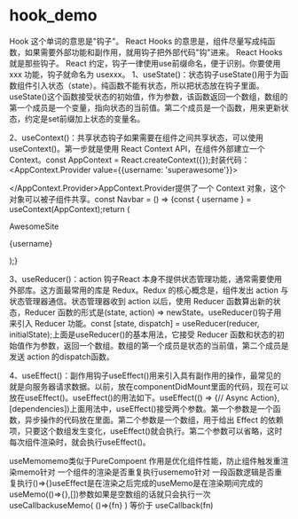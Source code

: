 # hook_demo

Hook 这个单词的意思是"钩子"。
React Hooks 的意思是，组件尽量写成纯函数，如果需要外部功能和副作用，就用钩子把外部代码"钩"进来。 React Hooks 就是那些钩子。 React 约定，钩子一律使用use前缀命名，便于识别。你要使用 xxx 功能，钩子就命名为 usexxx。
1、useState()：状态钩子useState()用于为函数组件引入状态（state）。纯函数不能有状态，所以把状态放在钩子里面。 useState()这个函数接受状态的初始值，作为参数，该函数返回一个数组，数组的第一个成员是一个变量，指向状态的当前值。第二个成员是一个函数，用来更新状态，约定是set前缀加上状态的变量名。

2、useContext()：共享状态钩子如果需要在组件之间共享状态，可以使用useContext()。第一步就是使用 React Context API，在组件外部建立一个 Context。const AppContext = React.createContext({});封装代码：<AppContext.Provider value={{username: 'superawesome'}}><div className="App"><Navbar/><Messages/></div></AppContext.Provider>AppContext.Provider提供了一个 Context 对象，这个对象可以被子组件共享。const Navbar = () => {const { username } = useContext(AppContext);return (<div className="navbar"><p>AwesomeSite</p><p>{username}</p></div>);}

3、useReducer()：action 钩子React 本身不提供状态管理功能，通常需要使用外部库。这方面最常用的库是 Redux。Redux 的核心概念是，组件发出 action 与状态管理器通信。状态管理器收到 action 以后，使用 Reducer 函数算出新的状态，Reducer 函数的形式是(state, action) => newState。useReducer()钩子用来引入 Reducer 功能。const [state, dispatch] = useReducer(reducer, initialState);上面是useReducer()的基本用法，它接受 Reducer 函数和状态的初始值作为参数，返回一个数组。数组的第一个成员是状态的当前值，第二个成员是发送 action 的dispatch函数。

4、useEffect()：副作用钩子useEffect()用来引入具有副作用的操作，最常见的就是向服务器请求数据。以前，放在componentDidMount里面的代码，现在可以放在useEffect()。useEffect()的用法如下。useEffect(() => {// Async Action}, [dependencies])上面用法中，useEffect()接受两个参数。第一个参数是一个函数，异步操作的代码放在里面。第二个参数是一个数组，用于给出 Effect 的依赖项，只要这个数组发生变化，useEffect()就会执行。第二个参数可以省略，这时每次组件渲染时，就会执行useEffect()。


useMemomemo类似于PureCompoent 作用是优化组件性能，防止组件触发重渲染memo针对 一个组件的渲染是否重复执行<Foo />usememo针对 一段函数逻辑是否重复执行()=>{}useEffect是在渲染之后完成的useMemo是在渲染期间完成的useMemo(()=>{},[])参数如果是空数组的话就只会执行一次useCallbackuseMemo( ()=>{fn} ) 等价于 useCallback(fn)
